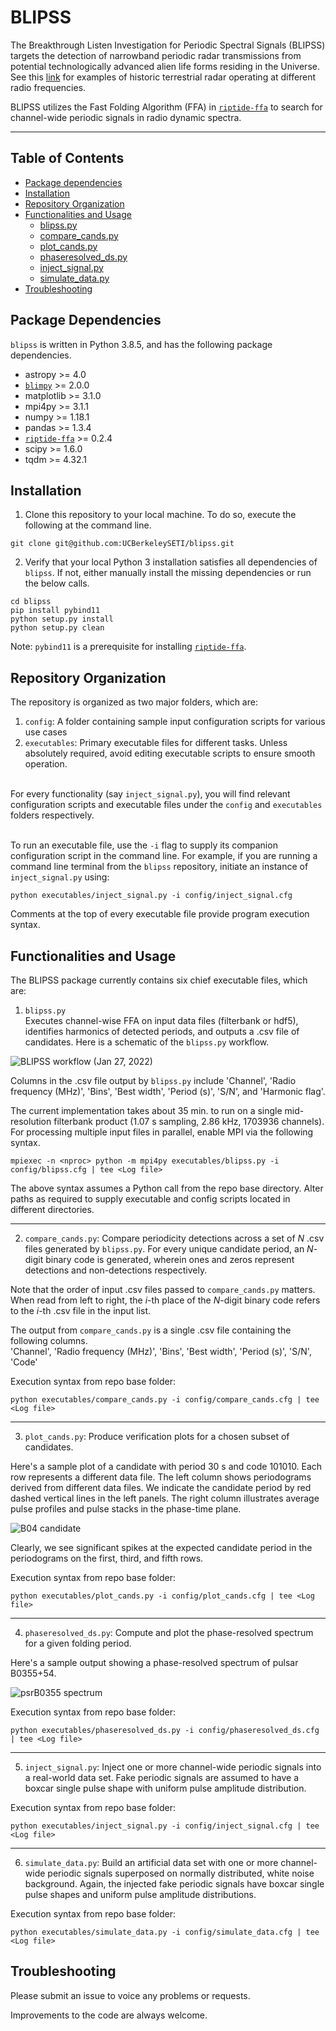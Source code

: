 # BLIPSS
The Breakthrough Listen Investigation for Periodic Spectral Signals (BLIPSS) targets the detection of narrowband periodic radar transmissions from potential technologically advanced alien life forms residing in the Universe. See this [link](http://www.mobileradar.org/radar_descptn_3.html) for examples of historic terrestrial radar operating at different radio frequencies.

BLIPSS utilizes the Fast Folding Algorithm (FFA) in [`riptide-ffa`](https://github.com/v-morello/riptide) to search for channel-wide periodic signals in radio dynamic spectra.

---

## Table of Contents
- [Package dependencies](#dependencies)
- [Installation](#installation)
- [Repository Organization](#organization)
- [Functionalities and Usage](#usage)
    - [blipss.py](#blipss_exec)
    - [compare_cands.py](#comparecands)
    - [plot_cands.py](#plotcands)
    - [phaseresolved_ds.py](#phaseds)
    - [inject_signal.py](#injectsignal)
    - [simulate_data.py](#simulatedata)
- [Troubleshooting](#troubleshooting)

## Package Dependencies <a name="dependencies"></a>
```blipss``` is written in Python 3.8.5, and has the following package dependencies.
- astropy >= 4.0
- [`blimpy`](https://github.com/UCBerkeleySETI/blimpy) >= 2.0.0
- matplotlib >= 3.1.0
- mpi4py >= 3.1.1
- numpy >= 1.18.1
- pandas >= 1.3.4
- [`riptide-ffa`](https://github.com/v-morello/riptide) >= 0.2.4
- scipy >= 1.6.0
- tqdm >= 4.32.1

## Installation <a name="installation"></a>
1. Clone this repository to your local machine. To do so, execute the following at the command line.
```
git clone git@github.com:UCBerkeleySETI/blipss.git
```
2. Verify that your local Python 3 installation satisfies all dependencies of ```blipss```. If not, either manually install the missing dependencies or run the below calls.
```
cd blipss
pip install pybind11
python setup.py install
python setup.py clean
```
Note: `pybind11` is a prerequisite for installing [`riptide-ffa`](https://github.com/v-morello/riptide).

## Repository Organization <a name="organization"></a>
The repository is organized as two major folders, which are: <br>
1. `config`: A folder containing sample input configuration scripts for various use cases <br>
2. `executables`: Primary executable files for different tasks. Unless absolutely required, avoid editing executable scripts to ensure smooth operation. <br> <br>

For every functionality (say `inject_signal.py`), you will find relevant configuration scripts and executable files under the `config` and `executables` folders respectively. <br> <br>

To run an executable file, use the `-i` flag to supply its companion configuration script in the command line. For example, if you are running a command line terminal from the ``blipss`` repository, initiate an instance of ``inject_signal.py`` using:
```
python executables/inject_signal.py -i config/inject_signal.cfg
```
Comments at the top of every executable file provide program execution syntax.

## Functionalities and Usage <a name="usage"></a>
The BLIPSS package currently contains six chief executable files, which are:
1. ``blipss.py`` <a name="blipss_exec"></a> <br>
Executes channel-wise FFA on input data files (filterbank or hdf5), identifies harmonics of detected periods, and outputs a .csv file of candidates. Here is a schematic of the `blipss.py` workflow. <br>

![BLIPSS workflow (Jan 27, 2022)](https://github.com/akshaysuresh1/blipss/blob/main/images/blipss_design_2022Jan27.png?raw=True)

Columns in the .csv file output by ``blipss.py`` include 'Channel', 'Radio frequency (MHz)', 'Bins', 'Best width', 'Period (s)', 'S/N', and 'Harmonic flag'. <br>

The current implementation takes about 35 min. to run on a single mid-resolution filterbank product (1.07 s sampling, 2.86 kHz, 1703936 channels). For processing multiple input files in parallel, enable MPI via the following syntax.
```
mpiexec -n <nproc> python -m mpi4py executables/blipss.py -i config/blipss.cfg | tee <Log file>
```
The above syntax assumes a Python call from the repo base directory. Alter paths as required to supply executable and config scripts located in different directories.

---
2. ``compare_cands.py``: <a name="comparecands"></a>
Compare periodicity detections across a set of <em>N</em> .csv files generated by ``blipss.py``. For every unique candidate period, an <em>N</em>-digit binary code is generated, wherein ones and zeros represent detections and non-detections respectively.<br>

Note that the order of input .csv files passed to ``compare_cands.py`` matters. When read from left to right, the <em>i</em>-th place of the <em>N</em>-digit binary code refers to the <em>i</em>-th .csv file in the input list.<br>

The output from ``compare_cands.py`` is a single .csv file containing the following columns.<br>
'Channel', 'Radio frequency (MHz)', 'Bins', 'Best width', 'Period (s)', 'S/N', 'Code' <br>

Execution syntax from repo base folder:
```
python executables/compare_cands.py -i config/compare_cands.cfg | tee <Log file>
```

---
3. ``plot_cands.py``: <a name="plotcands"></a>
Produce verification plots for a chosen subset of candidates. <br>

Here's a sample plot of a candidate with period 30 s and code 101010. Each row represents a different data file. The left column shows periodograms derived from different data files. We indicate the candidate period by red dashed vertical lines in the left panels. The right column illustrates average pulse profiles and pulse stacks in the phase-time plane. <br>

![B04 candidate](https://github.com/akshaysuresh1/blipss/blob/main/images/sim_cand.png?raw=True)

Clearly, we see significant spikes at the expected candidate period in the periodograms on the first, third, and fifth rows. <br>

Execution syntax from repo base folder:
```
python executables/plot_cands.py -i config/plot_cands.cfg | tee <Log file>
```

---
4. ``phaseresolved_ds.py``: <a name="phaseds"></a>
Compute and plot the phase-resolved spectrum for a given folding period.

Here's a sample output showing a phase-resolved spectrum of pulsar B0355+54.

![psrB0355 spectrum](https://github.com/akshaysuresh1/blipss/blob/main/images/guppi_58702_22205_PSR_B0355%2B54_0041_period0.15637.png?raw=True)

Execution syntax from repo base folder:
```
python executables/phaseresolved_ds.py -i config/phaseresolved_ds.cfg | tee <Log file>
```

---
5. ``inject_signal.py``: <a name="injectsignal"></a>
Inject one or more channel-wide periodic signals into a real-world data set. Fake periodic signals are assumed to have a boxcar single pulse shape with uniform pulse amplitude distribution.<br>

Execution syntax from repo base folder:
```
python executables/inject_signal.py -i config/inject_signal.cfg | tee <Log file>
```

---
6. ``simulate_data.py``: <a name="simulatedata"></a>
Build an artificial data set with one or more channel-wide periodic signals superposed on normally distributed, white noise background. Again, the injected fake periodic signals have boxcar single pulse shapes and uniform pulse amplitude distributions.

Execution syntax from repo base folder:
```
python executables/simulate_data.py -i config/simulate_data.cfg | tee <Log file>
```

## Troubleshooting <a name="troubleshooting"></a>
Please submit an issue to voice any problems or requests.

Improvements to the code are always welcome.
